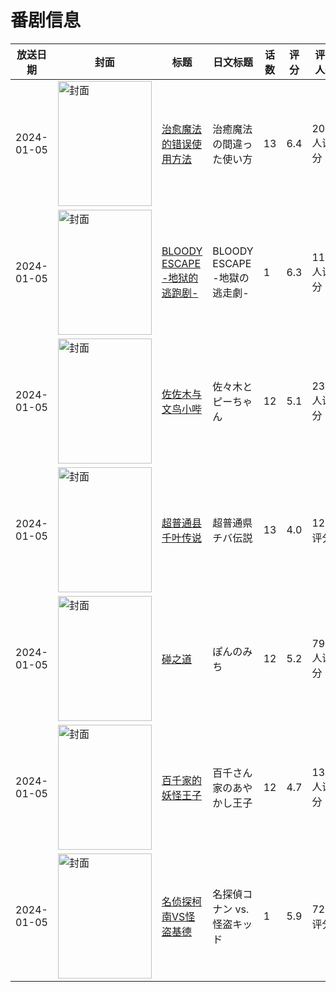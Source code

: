 # 番剧信息

|放送日期|封面|标题|日文标题|话数|评分|评分人数|
|---|---|---|---|---|---|---|
|2024-01-05|<img src="//lain.bgm.tv/pic/cover/c/f8/fc/346426_417Ri.jpg" alt="封面" style="width:150px;height:200px;object-fit:cover;">|[治愈魔法的错误使用方法](https://bangumi.tv/subject/346426)|治癒魔法の間違った使い方|13|6.4|2000人评分|
|2024-01-05|<img src="//lain.bgm.tv/pic/cover/c/b2/2c/366257_eGtzE.jpg" alt="封面" style="width:150px;height:200px;object-fit:cover;">|[BLOODY ESCAPE -地狱的逃跑剧-](https://bangumi.tv/subject/366257)|BLOODY ESCAPE -地獄の逃走劇-|1|6.3|111人评分|
|2024-01-05|<img src="//lain.bgm.tv/pic/cover/c/7a/54/393038_6qnY1.jpg" alt="封面" style="width:150px;height:200px;object-fit:cover;">|[佐佐木与文鸟小哔](https://bangumi.tv/subject/393038)|佐々木とピーちゃん|12|5.1|2338人评分|
|2024-01-05|<img src="//lain.bgm.tv/pic/cover/c/31/09/414866_Q6S68.jpg" alt="封面" style="width:150px;height:200px;object-fit:cover;">|[超普通县千叶传说](https://bangumi.tv/subject/414866)|超普通県チバ伝説|13|4.0|12人评分|
|2024-01-05|<img src="//lain.bgm.tv/pic/cover/c/91/eb/437206_HTdmD.jpg" alt="封面" style="width:150px;height:200px;object-fit:cover;">|[碰之道](https://bangumi.tv/subject/437206)|ぽんのみち|12|5.2|794人评分|
|2024-01-05|<img src="//lain.bgm.tv/pic/cover/c/ad/3f/445836_5lPXz.jpg" alt="封面" style="width:150px;height:200px;object-fit:cover;">|[百千家的妖怪王子](https://bangumi.tv/subject/445836)|百千さん家のあやかし王子|12|4.7|132人评分|
|2024-01-05|<img src="//lain.bgm.tv/pic/cover/c/dc/45/467955_JI001.jpg" alt="封面" style="width:150px;height:200px;object-fit:cover;">|[名侦探柯南VS怪盗基德](https://bangumi.tv/subject/467955)|名探偵コナン vs. 怪盗キッド|1|5.9|72人评分|
